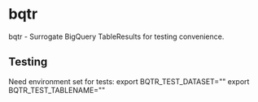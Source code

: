 # bqtr
bqtr - Surrogate BigQuery TableResults for testing convenience.

## Testing
Need environment set for tests: 
export BQTR_TEST_DATASET=""
export BQTR_TEST_TABLENAME=""
